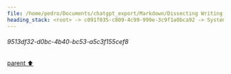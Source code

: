 ```yaml
---
file: /home/pedro/Documents/chatgpt_export/Markdown/Dissecting Writing Style Topics.md
heading_stack: <root> -> c091f035-c809-4c99-999e-3c9f1a0bca92 -> System -> 4e26b9e5-7363-4eac-9fb3-e6fd55f02123 -> System -> aaa25e2d-f881-450a-9ac5-02b072f07858 -> User -> 67069467-5e90-4551-8707-782ef7e5155b -> Assistant -> Writing Style Analysis -> Ten Topics with Heading Outlines for Similar Dissection -> aaa2aaf6-a3f4-40d3-9cb3-e2dd0330500a -> User -> c9eb3cf7-892d-4f42-832f-a784e780d05e -> Assistant -> Comprehensive Analysis of the Writing Style -> 10 Topics with Outlines for Headings -> 1. Understanding Python's Decorators -> aaa23978-80f1-4fee-88bf-334965678a1e -> User -> 758e9cec-bea5-4f76-ac6c-be6bb51a482c -> Assistant -> Comprehensive Analysis of the Writing Style of the Post -> aaa2bfb0-6fa7-4832-97b1-8cb6f06ff066 -> User -> 06bf9663-7e46-478f-833f-87d30d37fec4 -> Assistant -> Introduction: The Asynchronous and Synchronous Dilemma -> Part 1: Understanding Synchronous Iterators -> Part 2: Delving into Asynchronous Iterators -> Part 3: Comparative Analysis -> Conclusion: The Balanced Iterator Diet -> Additional Resources -> aaa2d2ee-f38f-42b6-8cfc-9545ba1da3b7 -> User -> d74e385a-6570-42f7-9532-3776232cad7e -> Assistant -> Part 1: Understanding Synchronous Iterators -> What Are Synchronous Iterators? -> The `__iter__` and `__next__` Magic Methods -> Use Cases for Synchronous Iterators -> aaa21210-e59a-48ee-aec2-c51a1608a090 -> User -> 5f234b5f-5594-4f13-bbdc-7a00a003bfaa -> Assistant -> Part 2: Understanding Asynchronous Iterators -> What Are Asynchronous Iterators? -> The `__aiter__` and `__anext__` Magic Methods -> Use Cases for Asynchronous Iterators -> aaa2799c-195d-4cb8-bb1f-c8d01a334585 -> User -> 9513df32-d0bc-4b40-bc53-a5c3f155cef8
---
```

###### 9513df32-d0bc-4b40-bc53-a5c3f155cef8
[parent ⬆️](#aaa2799c-195d-4cb8-bb1f-c8d01a334585)
